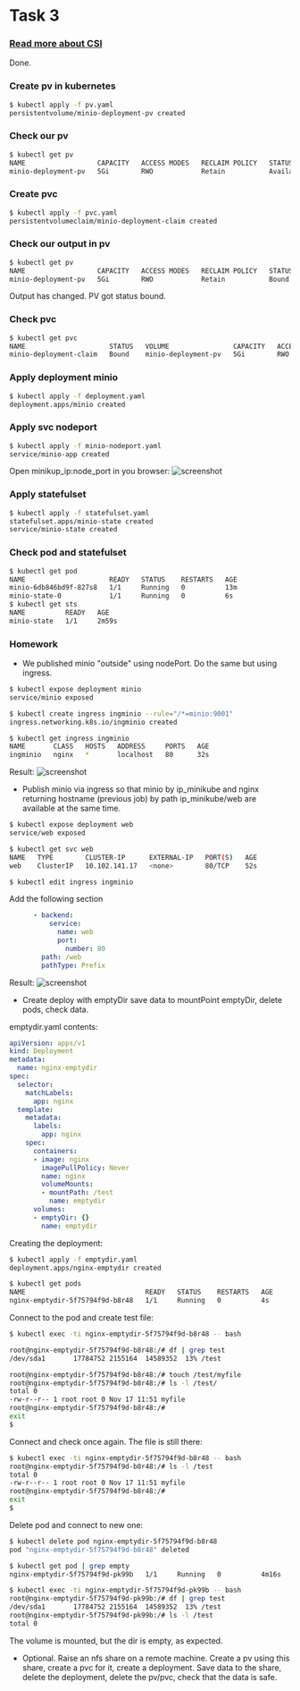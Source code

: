 # Task 3
### [Read more about CSI](https://habr.com/ru/company/flant/blog/424211/)
Done.
### Create pv in kubernetes
```bash
$ kubectl apply -f pv.yaml
persistentvolume/minio-deployment-pv created
```
### Check our pv
```bash
$ kubectl get pv
NAME                  CAPACITY   ACCESS MODES   RECLAIM POLICY   STATUS      CLAIM   STORAGECLASS   REASON   AGE
minio-deployment-pv   5Gi        RWO            Retain           Available                                   42s
```
### Create pvc
```bash
$ kubectl apply -f pvc.yaml
persistentvolumeclaim/minio-deployment-claim created
```
### Check our output in pv 
```bash
$ kubectl get pv
NAME                  CAPACITY   ACCESS MODES   RECLAIM POLICY   STATUS   CLAIM                            STORAGECLASS   REASON   AGE
minio-deployment-pv   5Gi        RWO            Retain           Bound    default/minio-deployment-claim                           2m19s
```
Output has changed. PV got status bound.
### Check pvc
```bash
$ kubectl get pvc
NAME                     STATUS   VOLUME                CAPACITY   ACCESS MODES   STORAGECLASS   AGE
minio-deployment-claim   Bound    minio-deployment-pv   5Gi        RWO                           95s
```
### Apply deployment minio
```bash
$ kubectl apply -f deployment.yaml
deployment.apps/minio created
```
### Apply svc nodeport
```bash
$ kubectl apply -f minio-nodeport.yaml
service/minio-app created
```
Open minikup_ip:node_port in you browser:
![screenshot](task3_screen1.png)
### Apply statefulset
```bash
$ kubectl apply -f statefulset.yaml
statefulset.apps/minio-state created
service/minio-state created
```
### Check pod and statefulset
```bash
$ kubectl get pod
NAME                     READY   STATUS    RESTARTS   AGE
minio-6db846bd9f-827s8   1/1     Running   0          13m
minio-state-0            1/1     Running   0          6s
$ kubectl get sts
NAME          READY   AGE
minio-state   1/1     2m59s
```

### Homework
* We published minio "outside" using nodePort. Do the same but using ingress.
```bash
$ kubectl expose deployment minio
service/minio exposed

$ kubectl create ingress ingminio --rule="/*=minio:9001"
ingress.networking.k8s.io/ingminio created

$ kubectl get ingress ingminio
NAME       CLASS   HOSTS   ADDRESS     PORTS   AGE
ingminio   nginx   *       localhost   80      32s
```
Result:
![screenshot](task3_screen2.png)

* Publish minio via ingress so that minio by ip_minikube and nginx returning hostname (previous job) by path ip_minikube/web are available at the same time.
```bash
$ kubectl expose deployment web
service/web exposed

$ kubectl get svc web
NAME   TYPE        CLUSTER-IP      EXTERNAL-IP   PORT(S)   AGE
web    ClusterIP   10.102.141.17   <none>        80/TCP    52s

$ kubectl edit ingress ingminio
```
Add the following section
```yaml
      - backend:
          service:
            name: web
            port:
              number: 80
        path: /web
        pathType: Prefix
```
Result:
![screenshot](task3_screen3.png)

* Create deploy with emptyDir save data to mountPoint emptyDir, delete pods, check data.

emptydir.yaml contents:
```yaml
apiVersion: apps/v1
kind: Deployment
metadata:
  name: nginx-emptydir
spec:
  selector:
    matchLabels:
      app: nginx
  template:
    metadata:
      labels:
        app: nginx
    spec:
      containers:
      - image: nginx
        imagePullPolicy: Never
        name: nginx
        volumeMounts:
        - mountPath: /test
          name: emptydir
      volumes:
      - emptyDir: {}
        name: emptydir
```
Creating the deployment:
```bash
$ kubectl apply -f emptydir.yaml
deployment.apps/nginx-emptydir created

$ kubectl get pods
NAME                              READY   STATUS    RESTARTS   AGE
nginx-emptydir-5f75794f9d-b8r48   1/1     Running   0          4s
```
Connect to the pod and create test file:
```bash
$ kubectl exec -ti nginx-emptydir-5f75794f9d-b8r48 -- bash

root@nginx-emptydir-5f75794f9d-b8r48:/# df | grep test
/dev/sda1       17784752 2155164  14589352  13% /test

root@nginx-emptydir-5f75794f9d-b8r48:/# touch /test/myfile
root@nginx-emptydir-5f75794f9d-b8r48:/# ls -l /test/
total 0
-rw-r--r-- 1 root root 0 Nov 17 11:51 myfile
root@nginx-emptydir-5f75794f9d-b8r48:/#
exit
$
```
Connect and check once again. The file is still there:
```bash
$ kubectl exec -ti nginx-emptydir-5f75794f9d-b8r48 -- bash
root@nginx-emptydir-5f75794f9d-b8r48:/# ls -l /test
total 0
-rw-r--r-- 1 root root 0 Nov 17 11:51 myfile
root@nginx-emptydir-5f75794f9d-b8r48:/#
exit
$
```
Delete pod and connect to new one:
```bash
$ kubectl delete pod nginx-emptydir-5f75794f9d-b8r48
pod "nginx-emptydir-5f75794f9d-b8r48" deleted

$ kubectl get pod | grep empty
nginx-emptydir-5f75794f9d-pk99b   1/1     Running   0          4m16s

$ kubectl exec -ti nginx-emptydir-5f75794f9d-pk99b -- bash
root@nginx-emptydir-5f75794f9d-pk99b:/# df | grep test
/dev/sda1       17784752 2155164  14589352  13% /test
root@nginx-emptydir-5f75794f9d-pk99b:/# ls -l /test
total 0
```
The volume is mounted, but the dir is empty, as expected.

* Optional. Raise an nfs share on a remote machine. Create a pv using this share, create a pvc for it, create a deployment. Save data to the share, delete the deployment, delete the pv/pvc, check that the data is safe.
